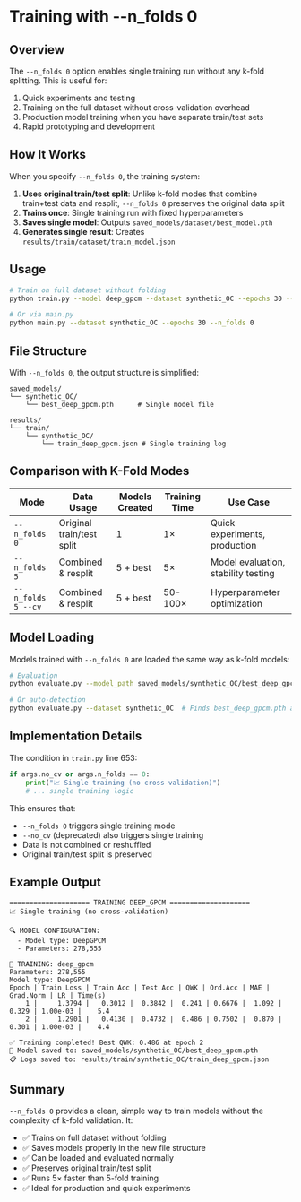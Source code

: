 # Training with --n_folds 0

## Overview

The `--n_folds 0` option enables single training run without any k-fold splitting. This is useful for:

1. Quick experiments and testing
2. Training on the full dataset without cross-validation overhead
3. Production model training when you have separate train/test sets
4. Rapid prototyping and development

## How It Works

When you specify `--n_folds 0`, the training system:

1. **Uses original train/test split**: Unlike k-fold modes that combine train+test data and resplit, `--n_folds 0` preserves the original data split
2. **Trains once**: Single training run with fixed hyperparameters
3. **Saves single model**: Outputs `saved_models/dataset/best_model.pth`
4. **Generates single result**: Creates `results/train/dataset/train_model.json`

## Usage

```bash
# Train on full dataset without folding
python train.py --model deep_gpcm --dataset synthetic_OC --epochs 30 --n_folds 0

# Or via main.py
python main.py --dataset synthetic_OC --epochs 30 --n_folds 0
```

## File Structure

With `--n_folds 0`, the output structure is simplified:

```
saved_models/
└── synthetic_OC/
    └── best_deep_gpcm.pth      # Single model file

results/
└── train/
    └── synthetic_OC/
        └── train_deep_gpcm.json # Single training log
```

## Comparison with K-Fold Modes

| Mode | Data Usage | Models Created | Training Time | Use Case |
|------|------------|----------------|---------------|----------|
| `--n_folds 0` | Original train/test split | 1 | 1× | Quick experiments, production |
| `--n_folds 5` | Combined & resplit | 5 + best | 5× | Model evaluation, stability testing |
| `--n_folds 5 --cv` | Combined & resplit | 5 + best | 50-100× | Hyperparameter optimization |

## Model Loading

Models trained with `--n_folds 0` are loaded the same way as k-fold models:

```bash
# Evaluation
python evaluate.py --model_path saved_models/synthetic_OC/best_deep_gpcm.pth --dataset synthetic_OC

# Or auto-detection
python evaluate.py --dataset synthetic_OC  # Finds best_deep_gpcm.pth automatically
```

## Implementation Details

The condition in `train.py` line 653:
```python
if args.no_cv or args.n_folds == 0:
    print("📈 Single training (no cross-validation)")
    # ... single training logic
```

This ensures that:
- `--n_folds 0` triggers single training mode
- `--no_cv` (deprecated) also triggers single training
- Data is not combined or reshuffled
- Original train/test split is preserved

## Example Output

```
==================== TRAINING DEEP_GPCM ====================
📈 Single training (no cross-validation)

🔍 MODEL CONFIGURATION:
  - Model type: DeepGPCM
  - Parameters: 278,555

🚀 TRAINING: deep_gpcm
Parameters: 278,555
Model type: DeepGPCM
Epoch | Train Loss | Train Acc | Test Acc | QWK | Ord.Acc | MAE | Grad.Norm | LR | Time(s)
    1 |     1.3794 |   0.3012 |  0.3842 |  0.241 | 0.6676 |  1.092 |    0.329 | 1.00e-03 |    5.4
    2 |     1.2901 |   0.4130 |  0.4732 |  0.486 | 0.7502 |  0.870 |    0.301 | 1.00e-03 |    4.4

✅ Training completed! Best QWK: 0.486 at epoch 2
💾 Model saved to: saved_models/synthetic_OC/best_deep_gpcm.pth
📋 Logs saved to: results/train/synthetic_OC/train_deep_gpcm.json
```

## Summary

`--n_folds 0` provides a clean, simple way to train models without the complexity of k-fold validation. It:
- ✅ Trains on full dataset without folding
- ✅ Saves models properly in the new file structure
- ✅ Can be loaded and evaluated normally
- ✅ Preserves original train/test split
- ✅ Runs 5× faster than 5-fold training
- ✅ Ideal for production and quick experiments